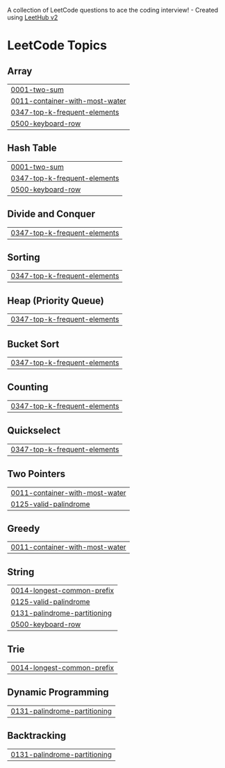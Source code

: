 A collection of LeetCode questions to ace the coding interview! - Created using [LeetHub v2](https://github.com/arunbhardwaj/LeetHub-2.0)
<!---LeetCode Topics Start-->
# LeetCode Topics
## Array
|  |
| ------- |
| [0001-two-sum](https://github.com/AbhayEpam/DEP-08-Assignment/tree/master/0001-two-sum) |
| [0011-container-with-most-water](https://github.com/AbhayEpam/DEP-08-Assignment/tree/master/0011-container-with-most-water) |
| [0347-top-k-frequent-elements](https://github.com/AbhayEpam/DEP-08-Assignment/tree/master/0347-top-k-frequent-elements) |
| [0500-keyboard-row](https://github.com/AbhayEpam/DEP-08-Assignment/tree/master/0500-keyboard-row) |
## Hash Table
|  |
| ------- |
| [0001-two-sum](https://github.com/AbhayEpam/DEP-08-Assignment/tree/master/0001-two-sum) |
| [0347-top-k-frequent-elements](https://github.com/AbhayEpam/DEP-08-Assignment/tree/master/0347-top-k-frequent-elements) |
| [0500-keyboard-row](https://github.com/AbhayEpam/DEP-08-Assignment/tree/master/0500-keyboard-row) |
## Divide and Conquer
|  |
| ------- |
| [0347-top-k-frequent-elements](https://github.com/AbhayEpam/DEP-08-Assignment/tree/master/0347-top-k-frequent-elements) |
## Sorting
|  |
| ------- |
| [0347-top-k-frequent-elements](https://github.com/AbhayEpam/DEP-08-Assignment/tree/master/0347-top-k-frequent-elements) |
## Heap (Priority Queue)
|  |
| ------- |
| [0347-top-k-frequent-elements](https://github.com/AbhayEpam/DEP-08-Assignment/tree/master/0347-top-k-frequent-elements) |
## Bucket Sort
|  |
| ------- |
| [0347-top-k-frequent-elements](https://github.com/AbhayEpam/DEP-08-Assignment/tree/master/0347-top-k-frequent-elements) |
## Counting
|  |
| ------- |
| [0347-top-k-frequent-elements](https://github.com/AbhayEpam/DEP-08-Assignment/tree/master/0347-top-k-frequent-elements) |
## Quickselect
|  |
| ------- |
| [0347-top-k-frequent-elements](https://github.com/AbhayEpam/DEP-08-Assignment/tree/master/0347-top-k-frequent-elements) |
## Two Pointers
|  |
| ------- |
| [0011-container-with-most-water](https://github.com/AbhayEpam/DEP-08-Assignment/tree/master/0011-container-with-most-water) |
| [0125-valid-palindrome](https://github.com/AbhayEpam/DEP-08-Assignment/tree/master/0125-valid-palindrome) |
## Greedy
|  |
| ------- |
| [0011-container-with-most-water](https://github.com/AbhayEpam/DEP-08-Assignment/tree/master/0011-container-with-most-water) |
## String
|  |
| ------- |
| [0014-longest-common-prefix](https://github.com/AbhayEpam/DEP-08-Assignment/tree/master/0014-longest-common-prefix) |
| [0125-valid-palindrome](https://github.com/AbhayEpam/DEP-08-Assignment/tree/master/0125-valid-palindrome) |
| [0131-palindrome-partitioning](https://github.com/AbhayEpam/DEP-08-Assignment/tree/master/0131-palindrome-partitioning) |
| [0500-keyboard-row](https://github.com/AbhayEpam/DEP-08-Assignment/tree/master/0500-keyboard-row) |
## Trie
|  |
| ------- |
| [0014-longest-common-prefix](https://github.com/AbhayEpam/DEP-08-Assignment/tree/master/0014-longest-common-prefix) |
## Dynamic Programming
|  |
| ------- |
| [0131-palindrome-partitioning](https://github.com/AbhayEpam/DEP-08-Assignment/tree/master/0131-palindrome-partitioning) |
## Backtracking
|  |
| ------- |
| [0131-palindrome-partitioning](https://github.com/AbhayEpam/DEP-08-Assignment/tree/master/0131-palindrome-partitioning) |
<!---LeetCode Topics End-->